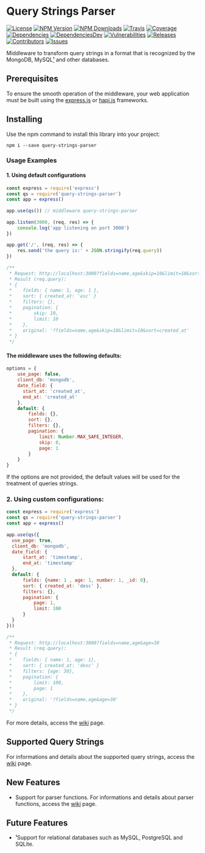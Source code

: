 
Query Strings Parser  
=========================  
[![License][license-image]][license-url] [![NPM Version][npm-image]][npm-url] [![NPM Downloads][downloads-image]][npm-url] [![Travis][travis-image]][travis-url] [![Coverage][coverage-image]][coverage-url] [![Dependencies][dependencies-image]][dependencies-url] [![DependenciesDev][dependencies-dev-image]][dependencies-dev-url] [![Vulnerabilities][known-vulnerabilities-image]][known-vulnerabilities-url]  [![Releases][releases-image]][releases-url]  [![Contributors][contributors-image]][contributors-url] [![Issues][issues-image]][issues-url]
 
Middleware to transform query strings in a format that is recognized by the MongoDB, MySQL[¹](#future-features) and other databases.  
  
## Prerequisites  
To ensure the smooth operation of the middleware, your web application must be built using the [express.js][express] or [hapi.js][hapi] frameworks.  
  
## Installing  
Use the npm command to install this library into your project:  
```  
npm i --save query-strings-parser  
```  
  
### Usage Examples  
#### 1. Using default configurations  
```js  
const express = require('express')  
const qs = require('query-strings-parser')  
const app = express()  
  
app.use(qs()) // middleware query-strings-parser  
  
app.listen(3000, (req, res) => {  
    console.log('app listening on port 3000')  
})  
  
app.get('/', (req, res) => {  
    res.send('the query is:' + JSON.stringify(req.query))  
})  
  
/**  
 * Request: http://localhost:3000?fields=name,age&skip=10&limit=10&sort=created_at  
 * Result (req.query):  
 * {  
 *    fields: { name: 1, age: 1 },  
 *    sort: { created_at: 'asc' }  
 *    filters: {},  
 *    pagination: {  
 *        skip: 10,  
 *        limit: 10  
 *    },  
 *    original: '?fields=name,age&skip=10&limit=10&sort=created_at'  
 * }  
 */  
```  
#### The middleware uses the following defaults:  
```js  
options = {  
    use_page: false,  
    client_db: 'mongodb',  
    date_field: {  
      start_at: 'created_at',  
      end_at: 'created_at'  
    },  
    default: {  
        fields: {},  
        sort: {},  
        filters: {},  
        pagination: {  
            limit: Number.MAX_SAFE_INTEGER,  
            skip: 0,  
            page: 1  
        }          
    }      
}  
```  
If the options are not provided, the default values will be used for the treatment of queries strings.  
  
  
### 2. Using custom configurations:  
```js  
const express = require('express')  
const qs = require('query-strings-parser')  
const app = express()  
  
app.use(qs({  
  use_page: true,  
  client_db: 'mongodb',  
  date_field: {  
      start_at: 'timestamp',  
      end_at: 'timestamp'  
  },  
  default: {  
      fields: {name: 1 , age: 1, number: 1, _id: 0},  
      sort: { created_at: 'desc' },  
      filters: {},  
      pagination: {  
          page: 1,  
          limit: 100  
      }  
  }  
}))  
  
/**  
 * Request: http://localhost:3000?fields=name,age&age=30  
 * Result (req.query):  
 * {  
 *    fields: { name: 1, age: 1},  
 *    sort: { created_at: 'desc' }  
 *    filters: {age: 30},  
 *    pagination: {  
 *        limit: 100,  
 *        page: 1  
 *    },  
 *    original: '?fields=name,age&age=30'  
 * }  
 */  
```  
  
For more details, access the [wiki](https://github.com/nutes-uepb/query-strings-parser/wiki/2.-Usage-Examples) page.  
  
## Supported Query Strings  
For informations and details about the supported query strings, access the [wiki](https://github.com/nutes-uepb/query-strings-parser/wiki/3.-Supported-Query-Strings) page.  
  
## New Features  
- Support for parser functions. For informations and details about parser functions, access the [wiki](https://github.com/nutes-uepb/query-strings-parser/wiki/4.-Parsers) page.  

## Future Features  
- ¹Support for relational databases such as MySQL, PostgreSQL and SQLite.  

[//]: # (These are reference links used in the body of this note.)
[node.js]: <https://nodejs.org>  
[npm.js]: <https://www.npmjs.com/>  
[express]: <https://expressjs.com>  
[hapi]: <https://hapijs.com/>    
[license-image]: https://img.shields.io/badge/license-Apache%202-blue.svg
[license-url]: https://github.com/nutes-uepb/query-strings-parser/blob/master/LICENSE
[npm-image]: https://img.shields.io/npm/v/query-strings-parser.svg?color=red&logo=npm
[npm-url]: https://npmjs.org/package/query-strings-parser
[downloads-image]: https://img.shields.io/npm/dt/query-strings-parser.svg?logo=npm
[travis-image]: https://img.shields.io/travis/nutes-uepb/query-strings-parser.svg?logo=travis
[travis-url]: https://travis-ci.org/nutes-uepb/query-strings-parser
[coverage-image]: https://coveralls.io/repos/github/nutes-uepb/query-strings-parser/badge.svg
[coverage-url]: https://coveralls.io/github/nutes-uepb/query-strings-parser?branch=master
[known-vulnerabilities-image]: https://snyk.io/test/github/nutes-uepb/query-strings-parser/badge.svg?targetFile=package.json
[known-vulnerabilities-url]: https://snyk.io/test/github/nutes-uepb/query-strings-parser?targetFile=package.json
[dependencies-image]: https://david-dm.org/nutes-uepb/query-strings-parser.svg
[dependencies-url]: https://david-dm.org/nutes-uepb/query-strings-parser
[dependencies-dev-image]: https://david-dm.org/nutes-uepb/query-strings-parser/dev-status.svg
[dependencies-dev-url]: https://david-dm.org/nutes-uepb/query-strings-parser?type=dev
[releases-image]: https://img.shields.io/github/release-date/nutes-uepb/query-strings-parser.svg
[releases-url]: https://github.com/nutes-uepb/ip-allowed/releases
[contributors-image]: https://img.shields.io/github/contributors/nutes-uepb/query-strings-parser.svg?color=green
[contributors-url]: https://github.com/nutes-uepb/query-strings-parser/graphs/contributors
[issues-image]: https://img.shields.io/github/issues/nutes-uepb/query-strings-parser.svg
[issues-url]: https://github.com/nutes-uepb/query-strings-parser/issues
